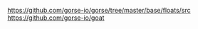 https://github.com/gorse-io/gorse/tree/master/base/floats/src  
https://github.com/gorse-io/goat  

